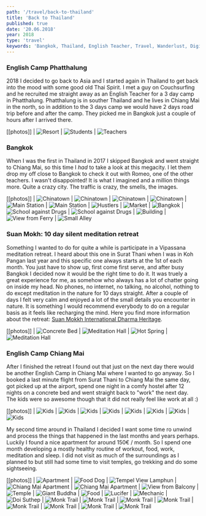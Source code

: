 ```yaml
---
path: '/travel/back-to-thailand'
title: 'Back to Thailand'
published: true
date: '20.06.2018'
year: 2018
type: 'travel'
keywords: 'Bangkok, Thailand, English Teacher, Travel, Wanderlust, Digital Nomad, Expat'
---
```


### English Camp Phatthalung

2018 I decided to go back to Asia and I started again in Thailand to get back into the mood with some good old Thai Spirit. I met a guy on Couchsurfing and he recruited me straight away as an English Teacher for a 3 day camp in Phatthalung. Phatthalung is in souther Thailand and he lives in Chiang Mai in the north, so in addition to the 3 days camp we would have 2 days road trip before and after the camp. They picked me in Bangkok just a couple of hours after I arrived there.

[[photos]]
| ![Resort](photos/cc1.jpg "Resort")
| ![Students](photos/cc2.jpg "Students")
| ![Teachers](photos/cc3.jpg "Teachers")

### Bangkok

When I was the first in Thailand in 2017 I skipped Bangkok and went straight to Chiang Mai, so this time I _had_ to take a look at this megacity. I let them drop my off close to Bangkok to check it out with Romeo, one of the other teachers. I wasn't disappointed! It is what I imagined and a million things more. Quite a crazy city. The traffic is crazy, the smells, the images.

[[photos]]
| ![Chinatown](photos/bk4.jpg "Chinatown")
| ![Chinatown](photos/bk17.jpg "Chinatown")
| ![Chinatown](photos/bk3.jpg "Chinatown")
| ![Chinatown](photos/bk5.jpg "Chinatown")
| ![Main Station](photos/bk6.jpg "Main Station")
| ![Main Station](photos/bk7.jpg "Main Station")
| ![Hustlers](photos/bk8.jpg "Hustlers")
| ![Market](photos/bk9.jpg "Market")
| ![Bangkok](photos/bk10.jpg "Bangkok")
| ![School against Drugs](photos/bk11.jpg "School against Drugs")
| ![School against Drugs](photos/bk12.jpg "School against Drugs")
| ![Building](photos/bk13.jpg "Building")
| ![View from Ferry](photos/bk14.jpg "View from Ferry")
| ![Small Alley](photos/bk15.jpg "Small Alley")

### Suan Mokh: 10 day silent meditation retreat

Something I wanted to do for quite a while is participate in a Vipassana meditation retreat. I heard about this one in Surat Thani when I was in Koh Pangan last year and this specific one always starts at the 1st of each month. You just have to show up, first come first serve, and after busy Bangkok I decided now it would be the right time to do it. It was truely a great experience for me, as somehow who always has a lot of chatter going on inside my head. No phones, no internet, no talking, no alcohol, nothing to do except meditation in the nature for 10 days straight. After a couple of days I felt very calm and enjoyed a lot of the small details you encounter in nature.
It is something I would recommend everybody to do on a regular basis as it feels like recharging the mind. Here you find more information about the retreat: [Suan Mokkh International Dharma Heritage](http://www.suanmokkh-idh.org/).

[[photos]]
| ![Concrete Bed](photos/sm1.jpg "Concrete Bed")
| ![Meditation Hall](photos/sm3.jpg "Meditation Hall")
| ![Hot Spring](photos/sm2.jpg "Hot Spring")
| ![Meditation Hall](photos/sm4.jpg "Meditation Hall")

### English Camp Chiang Mai

After I finished the retreat I found out that just on the next day there would be another English Camp in Chiang Mai where I wanted to go anyway. So I booked a last minute flight from Surat Thani to Chiang Mai the same day, got picked up at the airport, spend one night in a comfy hostel after 12 nights on a concrete bed and went straight back to "work" the next day.
The kids were so awesome though that it did not really feel like work at all :)

[[photos]]
| ![Kids](photos/ec1.jpg "English Students")
| ![Kids](photos/ec2.jpg "English Students")
| ![Kids](photos/ec3.jpg "English Students")
| ![Kids](photos/ec4.jpg "English Students")
| ![Kids](photos/ec5.jpg "English Students")
| ![Kids](photos/ec6.jpg "English Students")
| ![Kids](photos/ec7.jpg "English Students")
| ![Kids](photos/ec9.jpg "English Students")

My second time around in Thailand I decided I want some time ro unwind and process the things that happened in the last months and years perhaps. Luckily I found a nice apartment for around 150€ / month. So I spend one month developing a mostly healthy routine of workout, food, work, meditation and sleep. I did not visit as much of the surroundings as I planned to but still had some time to visit temples, go trekking and do some sightseeing.

[[photos]]
| ![Apartment](photos/2.jpg "Apartment Pool")
| ![Food Dog](photos/9.jpg "Food Dog")
| ![Tempel View Lamphun](photos/10.jpg "Tempel View Lamphun")
| ![Chiang Mai Apartment](photos/3.jpg "Chiang Mai Apartment")
| ![Chiang Mai Apartment](photos/4.jpg "Chiang Mai Apartment")
| ![View from Balcony](photos/5.jpg "View from Balcony")
| ![Temple](photos/6.jpg "Temple")
| ![Giant Buddha](photos/7.jpg "Giant Buddha")
| ![Food](photos/11.jpg "Food")
| ![Lucifer](photos/12.jpg "Lucifer")
| ![Mechanic](photos/13.jpg "Mechanic")
| ![Doi Suthep](photos/15.jpg "Doi Suthep")
| ![Monk Trail](photos/mt1.jpg "Monk Trail")
| ![Monk Trail](photos/mt2.jpg "Monk Trail")
| ![Monk Trail](photos/mt3.jpg "Monk Trail")
| ![Monk Trail](photos/mt4.jpg "Monk Trail")
| ![Monk Trail](photos/mt5.jpg "Monk Trail")
| ![Monk Trail](photos/mt6.jpg "Monk Trail")
| ![Monk Trail](photos/mt7.jpg "Monk Trail")
| ![Monk Trail](photos/mt8.jpg "Monk Trail")
